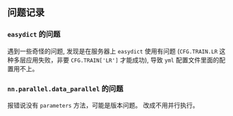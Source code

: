 ## 问题记录

### `easydict` 的问题

遇到一些奇怪的问题, 发现是在服务器上 `easydict` 使用有问题 (`CFG.TRAIN.LR` 这种多层应用失败，非要 `CFG.TRAIN['LR']` 才能成功), 导致 `yml` 配置文件里面的配置用不上。

### `nn.parallel.data_parallel` 的问题

报错说没有 `parameters` 方法，可能是版本问题。
改成不用并行执行。

